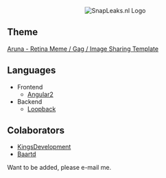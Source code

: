 <p align="center"><img src="http://i.imgur.com/cRNkdRb.png" alt="SnapLeaks.nl Logo"/></p>

## Theme
[Aruna - Retina Meme / Gag / Image Sharing Template](https://themeforest.net/item/aruna-retina-meme-gag-image-sharing-template/6113126)

## Languages
- Frontend
    - [Angular2](https://angular.io)
- Backend
    - [Loopback](https://loopback.io)

## Colaborators
- [KingsDevelopment](https://github.com/KingsDevelopment)
- [Baartd](https://github.com/baartd)

Want to be added, please e-mail me.

